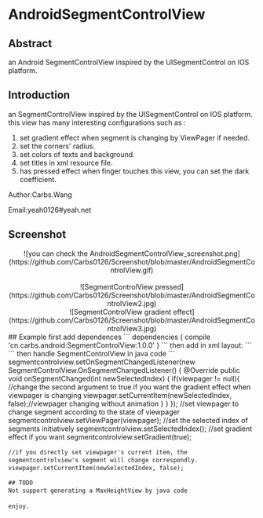# AndroidSegmentControlView
## Abstract
an Android SegmentControlView inspired by the UISegmentControl on IOS platform.

## Introduction
an SegmentControlView inspired by the UISegmentControl on IOS platform.
this view has many interesting configurations such as :
  1. set gradient effect when segment is changing by ViewPager if needed.
  2. set the corners' radius.
  3. set colors of texts and background.
  4. set titles in xml resource file.
  5. has pressed effect when finger touches this view, you can set the dark coefficient.
  
  Author:Carbs.Wang
  
  Email:yeah0126#yeah.net

## Screenshot
<center>
![you can check the AndroidSegmentControlView_screenshot.png](https://github.com/Carbs0126/Screenshot/blob/master/AndroidSegmentControlView.gif)
</center><br>
<center>
![SegmentControlView pressed](https://github.com/Carbs0126/Screenshot/blob/master/AndroidSegmentControlView2.jpg)
</center>
<center>
![SegmentControlView gradient effect](https://github.com/Carbs0126/Screenshot/blob/master/AndroidSegmentControlView3.jpg)
</center>
## Example
 first add dependences
```
  dependencies {
    compile 'cn.carbs.android:SegmentControlView:1.0.0'
  }
```
 then add in xml layout:
```
    <cn.carbs.android.segmentcontrolview.library.SegmentControlView
        android:id="@+id/scv"
        android:layout_width="match_parent"
        android:layout_height="36dp"
        android:layout_marginTop="5dp"
        android:paddingLeft="10dp"
        android:paddingRight="10dp"
        app:scv_FrameCornerRadius="3dp"
        app:scv_FrameWidth="1dp"
        app:scv_Gradient="true"
        app:scv_SegmentPaddingVertical="5dp"
        app:scv_TextArray="@array/segment_control_arrays_1"/>
```
 then handle SegmentControlView in java code
```
    segmentcontrolview.setOnSegmentChangedListener(new SegmentControlView.OnSegmentChangedListener() {
        @Override
        public void onSegmentChanged(int newSelectedIndex) {
            if(viewpager != null){
                //change the second argument to true if you want the gradient effect when viewpager is changing
                viewpager.setCurrentItem(newSelectedIndex, false);//viewpager changing without animation
            }
        }
    });
    //set viewpager to change segment according to the state of viewpager
    segmentcontrolview.setViewPager(viewpager);
    //set the selected index of segments initiatively
    segmentcontrolview.setSelectedIndex();
    //set gradient effect if you want
    segmentcontrolview.setGradient(true);
    
    //if you directly set viewpager's current item, the segmentcontrolview's segment will change correspondly.
    viewpager.setCurrentItem(newSelectedIndex, false);
```
## TODO
Not support generating a MaxHeightView by java code

enjoy.




